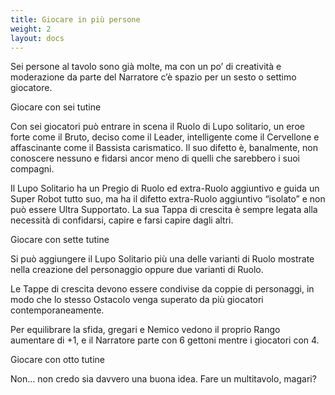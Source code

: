 ```yaml
---
title: Giocare in più persone
weight: 2
layout: docs
---
```


Sei persone al tavolo sono già molte, ma con un po’ di creatività e moderazione da parte del Narratore c’è spazio per un sesto o settimo giocatore. 


Giocare con sei tutine

Con sei giocatori può entrare in scena il Ruolo di Lupo solitario, un eroe forte come il Bruto, deciso come il Leader, intelligente come il Cervellone e affascinante come il Bassista carismatico. Il suo difetto è, banalmente, non conoscere nessuno e fidarsi ancor meno di quelli che sarebbero i suoi compagni.

Il Lupo Solitario ha un Pregio di Ruolo ed extra-Ruolo aggiuntivo e guida un Super Robot tutto suo, ma ha il difetto extra-Ruolo aggiuntivo “isolato” e non può essere Ultra Supportato. La sua Tappa di crescita è sempre legata alla necessità di confidarsi, capire e farsi capire dagli altri.


Giocare con sette tutine

Si può aggiungere il Lupo Solitario più una delle varianti di Ruolo mostrate nella creazione del personaggio oppure due varianti di Ruolo.

Le Tappe di crescita devono essere condivise da coppie di personaggi, in modo che lo stesso Ostacolo venga superato da più giocatori contemporaneamente.

Per equilibrare la sfida, gregari e Nemico vedono il proprio Rango aumentare di +1, e il Narratore parte con 6 gettoni mentre i giocatori con 4.


Giocare con otto tutine

Non… non credo sia davvero una buona idea. Fare un multitavolo, magari?
